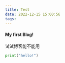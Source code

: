 ```yaml
---
title: Test
date: 2022-12-15 15:00:56
tags:
---
```


#### My first Blog!

试试博客能不能用

```python
print("hello!")
```

